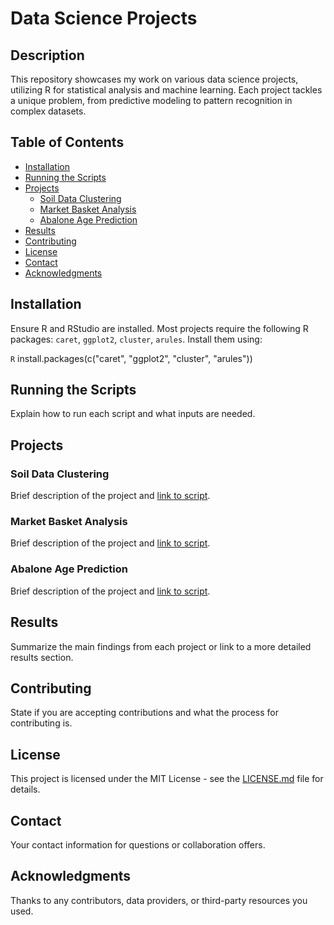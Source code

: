 # Data Science Projects

## Description
This repository showcases my work on various data science projects, utilizing R for statistical analysis and machine learning. Each project tackles a unique problem, from predictive modeling to pattern recognition in complex datasets.

## Table of Contents
- [Installation](#installation)
- [Running the Scripts](#running-the-scripts)
- [Projects](#projects)
  - [Soil Data Clustering](#soil-data-clustering)
  - [Market Basket Analysis](#market-basket-analysis)
  - [Abalone Age Prediction](#abalone-age-prediction)
- [Results](#results)
- [Contributing](#contributing)
- [License](#license)
- [Contact](#contact)
- [Acknowledgments](#acknowledgments)

## Installation
Ensure R and RStudio are installed. Most projects require the following R packages: `caret`, `ggplot2`, `cluster`, `arules`. Install them using:

```R```
install.packages(c("caret", "ggplot2", "cluster", "arules"))

## Running the Scripts
Explain how to run each script and what inputs are needed.

## Projects
### Soil Data Clustering
Brief description of the project and [link to script](Machine%20Learning%20Algorithms/Abalone%20Dataset%20-%20linear%20regression%2Bpca.R).

### Market Basket Analysis
Brief description of the project and [link to script](Machine%20Learning%20Algorithms/Countries%20Dataset%20-%20apriori%20algorithm.R).

### Abalone Age Prediction
Brief description of the project and [link to script](Machine%20Learning%20Algorithms/Soil%20Dataset%20-%20k%20means%20clustering.R).

## Results
Summarize the main findings from each project or link to a more detailed results section.

## Contributing
State if you are accepting contributions and what the process for contributing is.

## License
This project is licensed under the MIT License - see the [LICENSE.md](LICENSE) file for details.

## Contact
Your contact information for questions or collaboration offers.

## Acknowledgments
Thanks to any contributors, data providers, or third-party resources you used.
